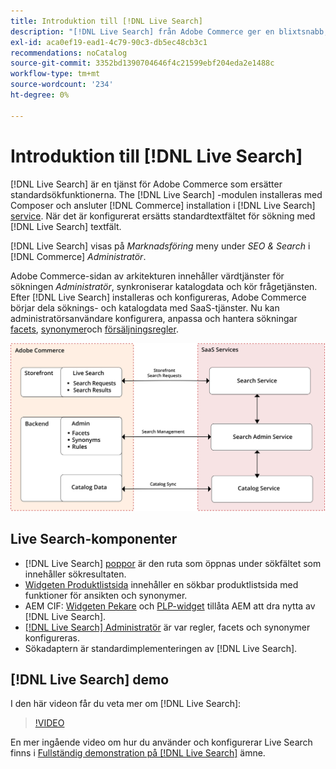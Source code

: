 ```yaml
---
title: Introduktion till [!DNL Live Search]
description: "[!DNL Live Search] från Adobe Commerce ger en blixtsnabb, superrelevant och intuitiv sökupplevelse."
exl-id: aca0ef19-ead1-4c79-90c3-db5ec48cb3c1
recommendations: noCatalog
source-git-commit: 3352bd1390704646f4c21599ebf204eda2e1488c
workflow-type: tm+mt
source-wordcount: '234'
ht-degree: 0%

---
```


# Introduktion till [!DNL Live Search]

[!DNL Live Search] är en tjänst för Adobe Commerce som ersätter standardsökfunktionerna. The [!DNL Live Search] -modulen installeras med Composer och ansluter [!DNL Commerce] installation i [!DNL Live Search] [service](../landing/saas.md). När det är konfigurerat ersätts standardtextfältet för sökning med [!DNL Live Search] textfält.

[!DNL Live Search] visas på *Marknadsföring* meny under *SEO &amp; Search* i [!DNL Commerce] *Administratör*.

Adobe Commerce-sidan av arkitekturen innehåller värdtjänster för sökningen *Administratör*, synkroniserar katalogdata och kör frågetjänsten. Efter [!DNL Live Search] installeras och konfigureras, Adobe Commerce börjar dela söknings- och katalogdata med SaaS-tjänster. Nu kan administratörsanvändare konfigurera, anpassa och hantera sökningar [facets](facets.md), [synonymer](synonyms.md)och [försäljningsregler](category-merch.md).

![Arkitektur för Live Search](assets/architecture-diagram.svg)

## Live Search-komponenter

* [!DNL Live Search] [poppor](storefront-popover.md) är den ruta som öppnas under sökfältet som innehåller sökresultaten.
* [Widgeten Produktlistsida](plp-styling.md) innehåller en sökbar produktlistsida med funktioner för ansikten och synonymer.
* AEM CIF: [Widgeten Pekare](https://github.com/adobe/aem-cif-guides-venia/pull/319) och [PLP-widget](https://github.com/adobe/aem-cif-guides-venia/pull/320) tillåta AEM att dra nytta av [!DNL Live Search].
* [[!DNL Live Search] Administratör](workspace.md) är var regler, facets och synonymer konfigureras.
* Sökadaptern är standardimplementeringen av [!DNL Live Search].

## [!DNL Live Search] demo

I den här videon får du veta mer om [!DNL Live Search]:

>[!VIDEO](https://video.tv.adobe.com/v/3418679?quality=12&learn=on)

En mer ingående video om hur du använder och konfigurerar Live Search finns i [Fullständig demonstration på [!DNL Live Search]](https://experienceleague.adobe.com/docs/commerce-learn/tutorials/marketing/live-search-full-demonstration.html) ämne.
